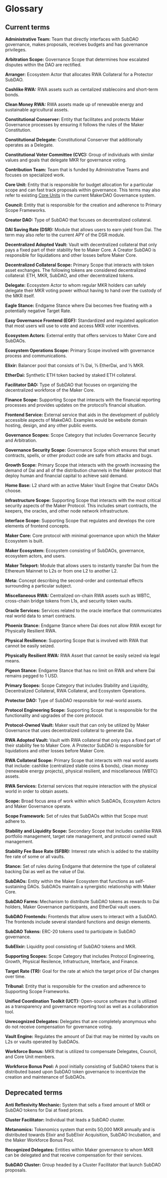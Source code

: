 # Glossary

## Current terms

**Administrative Team:** Team that directly interfaces with SubDAO governance, makes proposals, receives budgets and has governance privileges.

**Arbitration Scope:** Governance Scope that determines how escalated disputes within the DAO are rectified. 

**Arranger:** Ecosystem Actor that allocates RWA Collateral for a Protector SubDAO.

**Cashlike RWA:** RWA assets such as centalized stablecoins and short-term bonds.

**Clean Money RWA:** RWA assets made up of renewable energy and sustainable agricultural assets.

**Constitutional Conserver:** Entity that facilitates and protects Maker Governance processes by ensuring it follows the rules of the Maker Constitution.

**Constitutional Delegate:** Constitutional Conserver that additionally operates as a Delegate. 

**Constitutional Voter Committee (CVC):** Group of individuals with similar values and goals that delegate MKR for governance voting.

**Contribution Team:** Team that is funded by Administrative Teams and focuses on specialized work.

**Core Unit:** Entity that is responsible for budget allocation for a particular scope and can fast track proposals within governance. This terms may also refer to existing [Core Units](https://mips.makerdao.com/mips/details/MIP39) in the current MakerDAO Governance system.

**Council:** Entity that is responsible for the creation and adherence to Primary Scope Frameworks.

**Creator DAO:** Type of SubDAO that focuses on decentralized collateral.

**DAI Saving Rate (DSR):** Module that allows users to earn yield from Dai. The term may also refer to the current APY of the DSR module.

**Decentralized Adopted Vault:** Vault with decentralized collateral that only pays a fixed part of their stability fee to Maker Core. A Creator SubDAO is responsible for liquidations and other losses before Maker Core.

**Decentralized Collateral Scope:** Primary Scope that interacts with token asset exchanges. The following tokens are considered decentralized collateral: ETH, MKR, SubDAO, and other decentralized tokens.

**Delegate:** Ecosystem Actor to whom regular MKR holders can safely delegate their MKR voting power without having to hand over the custody of the MKR itself. 

**Eagle Stance:** Endgame Stance where Dai becomes free floating with a potentially negative Target Rate.

**Easy Governance Frontend (EGF):** Standardized and regulated application that most users will use to vote and access MKR voter incentives.

**Ecosystem Actors:** External entity that offers services to Maker Core and SubDAOs. 

**Ecosystem Operations Scope:** Primary Scope involved with governance process and communications. 

**Elixir:** Balancer pool that consists of ⅓ Dai, ⅓ EtherDai, and ⅓ MKR.

**EtherDai:** Synthetic ETH token backed by staked ETH collateral.

**Facilitator DAO:** Type of SubDAO that focuses on organizing the decentralized workforce of the Maker Core. 

**Finance Scope:** Supporting Scope that interacts with the financial reporting processes and provides updates on the protocol’s financial situation.

**Frontend Service:** External service that aids in the development of publicly accessible aspects of MakeDAO. Examples would be website domain hosting, design, and any other public events.

**Governance Scopes:** Scope Category that includes Governance Security and Arbitration.

**Governance Security Scope:** Governance Scope which ensures that smart contracts, spells, or other product code are safe from attacks and bugs.

**Growth Scope:** Primary Scope that interacts with the growth increasing the demand of Dai and all of the distribution channels in the Maker protocol that deploy human and financial capital to achieve said demand.

**Home Base:** L2 shard with an active Maker Vault Engine that Creator DAOs choose.

**Infrastructure Scope:** Supporting Scope that interacts with the most critical security aspects of the Maker Protocol. This includes smart contracts, the keepers, the oracles, and other node network infrastructure.

**Interface Scope:** Supporting Scope that regulates and develops the core elements of frontend concepts.

**Maker Core:** Core protocol with minimal governance upon which the Maker Ecosystem is built. 

**Maker Ecosystem:** Ecosystem consisting of SubDAOs, governance, ecosystem actors, and users.

**Maker Teleport:** Module that allows users to instantly transfer Dai from the Ethereum Mainnet to L2s or from one L2 to another L2.

**Meta:** Concept describing the second-order and contextual effects surrounding a particular subject.

**Miscellaneous RWA:** Centralized on-chain RWA assets such as WBTC, cross-chain bridge tokens from L1s, and security token vaults.

**Oracle Services:** Services related to the oracle interface that communicates real world data to smart contracts.

**Phoenix Stance:** Endgame Stance where Dai does not allow RWA except for Physically Resilient RWA.

**Physical Resilience:** Supporting Scope that is involved with RWA that cannot be easily seized.

**Physically Resilient RWA:** RWA Asset that cannot be easily seized via legal means.

**Pigeon Stance:** Endgame Stance that has no limit on RWA and where Dai remains pegged to 1 USD.

**Primary Scopes:** Scope Category that includes Stability and Liquidity, Decentralized Collateral, RWA Collateral, and Ecosystem Operations.

**Protector DAO:** Type of SubDAO responsible for real-world assets.

**Protocol Engineering Scope:** Supporting Scope that is responsible for the functionality and upgrades of the core protocol.

**Protocol-Owned Vault:** Maker vault that can only be utilized by Maker Governance that uses decentralized collateral to generate Dai.

**RWA Adopted Vault:** Vault with RWA collateral that only pays a fixed part of their stability fee to Maker Core. A Protector SubDAO is responsible for liquidations and other losses before Maker Core.

**RWA Collateral Scope:** Primary Scope that interacts with real world assets that include: cashlike (centralized stable coins & bonds), clean money (renewable energy projects), physical resilient, and miscellaneous (WBTC) assets.

**RWA Services:** External services that require interaction with the physical world in order to obtain assets.

**Scope:** Broad focus area of work within which SubDAOs, Ecosystem Actors and Maker Governance operate.

**Scope Framework:** Set of rules that SubDAOs within that Scope must adhere to. 

**Stability and Liquidity Scope:** Secondary Scope that includes cashlike RWA portfolio management, target rate management, and protocol owned vault management.

**Stability Fee Base Rate (SFBR):** Interest rate which is added to the stability fee rate of some or all vaults.

**Stance:** Set of rules during Endgame that determine the type of collateral backing Dai as well as the value of Dai.

**SubDAOs:** Entity within the Maker Ecosystem that functions as self-sustaining DAOs. SubDAOs maintain a synergistic relationship with Maker Core.

**SubDAO Farms:** Mechanism to distribute SubDAO tokens as rewards to Dai holders, Maker Governance participants, and EtherDai vault users.

**SubDAO Frontends:** Frontends that allow users to interact with a SubDAO. The frontends include several standard functions and design elements.

**SubDAO Tokens:** ERC-20 tokens used to participate in SubDAO governance.

**SubElixir:** Liquidity pool consisting of SubDAO tokens and MKR.

**Supporting Scopes:** Scope Category that includes Protocol Engineering, Growth, Physical Resilence, Infratructure, Interface, and Finance.

**Target Rate (TR):** Goal for the rate at which the target price of Dai changes over time.

**Tribunal:** Entity that is responsible for the creation and adherence to Supporting Scope Frameworks. 

**Unified Coordination Toolkit (UCT):** Open-source software that is utilized as a transparency and governance reporting tool as well as a collaboration tool.

**Unrecognized Delegates:** Delegates that are completely anonymous who do not receive compensation for governance voting.

**Vault Engine:** Regulates the amount of Dai that may be minted by vaults on L2s or vaults operated by SubDAOs.

**Workforce Bonus:** MKR that is utilized to compensate Delegates, Council, and Core Unit members.

**Workforce Bonus Pool:** A pool initially consisting of SubDAO tokens that is distributed based upon SubDAO token governance to incentivize the creation and maintenance of SubDAOs.

## Deprecated terms

**Anti Reflexivity Mechanic:** System that sells a fixed amount of MKR or SubDAO tokens for Dai at fixed prices.  

**Cluster Facilitator:** Individual that leads a SubDAO cluster.

**Metanomics:** Tokenomics system that emits 50,000 MKR annually and is distributed towards Elixir and SubElixir Acquisition, SubDAO Incubation, and the Maker Workforce Bonus Pool.

**Recognized Delegates:** Entities within Maker governance to whom MKR can be delegated and that receive compensation for their services. 

**SubDAO Cluster:** Group headed by a Cluster Facilitator that launch SubDAO proposals.





